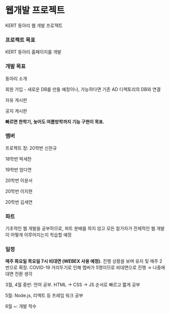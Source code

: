 # 웹개발 프로젝트

KERT 동아리 웹 개발 프로젝트


### 프로젝트 목표

KERT 동아리 홈페이지를 개발


### 개발 목표

동아리 소개

회원 가입 - 새로운 DB를 만들 예정이나, 가능하다면 기존 AD 디렉토리의 DB와 연결

자유 게시판

공지 게시판

**빠르면 한학기, 늦어도 여름방학까지 기능 구현이 목표.** 


### 멤버

프로젝트 장: 20학번 신찬규

18학번 박세찬

19학번 엄다연

20학번 이윤서

20학번 이지현

20학번 김세연


### 파트
기초적인 웹 개발을 공부하므로, 파트 분배를 하지 않고 모든 참가자가 전체적인 웹 개발이 어떻게 이루어지는지 학습할 예정

### 일정

**매주 화요일 목요일 7시 비대면 (WEBEX 사용 예정).** 진행 상황을 보며 유지 및 매주 2번으로 확장. COVID-19 거리두기로 인해 멤버가 5명이므로 비대면으로 진행 → 나중에 대면 전환 생각

3월, 4월 중반: 언어 공부. HTML → CSS → JS 순서로 빠르고 짧게 공부

5월: Node.js, 리액트 등 프레임 워크 공부

6월 ~: 개발 착수

